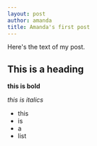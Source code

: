```yaml
---
layout: post
author: amanda
title: Amanda's first post
---
```


Here's the text of my post.

## This is a heading

**this is bold**

*this is italics*

* this
* is
* a
* list

